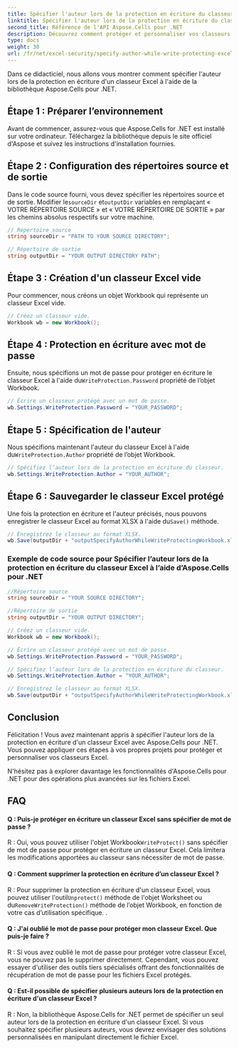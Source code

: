 ```yaml
---
title: Spécifier l'auteur lors de la protection en écriture du classeur Excel
linktitle: Spécifier l'auteur lors de la protection en écriture du classeur Excel
second_title: Référence de l'API Aspose.Cells pour .NET
description: Découvrez comment protéger et personnaliser vos classeurs Excel à l'aide d'Aspose.Cells pour .NET. Tutoriel étape par étape en C#.
type: docs
weight: 30
url: /fr/net/excel-security/specify-author-while-write-protecting-excel-workbook/
---
```


Dans ce didacticiel, nous allons vous montrer comment spécifier l'auteur lors de la protection en écriture d'un classeur Excel à l'aide de la bibliothèque Aspose.Cells pour .NET.

## Étape 1 : Préparer l’environnement

Avant de commencer, assurez-vous que Aspose.Cells for .NET est installé sur votre ordinateur. Téléchargez la bibliothèque depuis le site officiel d'Aspose et suivez les instructions d'installation fournies.

## Étape 2 : Configuration des répertoires source et de sortie

Dans le code source fourni, vous devez spécifier les répertoires source et de sortie. Modifier le`sourceDir` et`outputDir` variables en remplaçant « VOTRE RÉPERTOIRE SOURCE » et « VOTRE RÉPERTOIRE DE SORTIE » par les chemins absolus respectifs sur votre machine.

```csharp
// Répertoire source
string sourceDir = "PATH TO YOUR SOURCE DIRECTORY";

// Répertoire de sortie
string outputDir = "YOUR OUTPUT DIRECTORY PATH";
```

## Étape 3 : Création d'un classeur Excel vide

Pour commencer, nous créons un objet Workbook qui représente un classeur Excel vide.

```csharp
// Créez un classeur vide.
Workbook wb = new Workbook();
```

## Étape 4 : Protection en écriture avec mot de passe

 Ensuite, nous spécifions un mot de passe pour protéger en écriture le classeur Excel à l'aide du`WriteProtection.Password` propriété de l’objet Workbook.

```csharp
// Écrire un classeur protégé avec un mot de passe.
wb.Settings.WriteProtection.Password = "YOUR_PASSWORD";
```

## Étape 5 : Spécification de l'auteur

 Nous spécifions maintenant l'auteur du classeur Excel à l'aide du`WriteProtection.Author` propriété de l’objet Workbook.

```csharp
// Spécifiez l’auteur lors de la protection en écriture du classeur.
wb.Settings.WriteProtection.Author = "YOUR_AUTHOR";
```

## Étape 6 : Sauvegarder le classeur Excel protégé

 Une fois la protection en écriture et l'auteur précisés, nous pouvons enregistrer le classeur Excel au format XLSX à l'aide du`Save()` méthode.

```csharp
// Enregistrez le classeur au format XLSX.
wb.Save(outputDir + "outputSpecifyAuthorWhileWriteProtectingWorkbook.xlsx");
```

### Exemple de code source pour Spécifier l’auteur lors de la protection en écriture du classeur Excel à l’aide d’Aspose.Cells pour .NET 
```csharp
//Répertoire source
string sourceDir = "YOUR SOURCE DIRECTORY";

//Répertoire de sortie
string outputDir = "YOUR OUTPUT DIRECTORY";

// Créez un classeur vide.
Workbook wb = new Workbook();

// Écrire un classeur protégé avec un mot de passe.
wb.Settings.WriteProtection.Password = "YOUR_PASSWORD";

// Spécifiez l’auteur lors de la protection en écriture du classeur.
wb.Settings.WriteProtection.Author = "YOUR_AUTHOR";

// Enregistrez le classeur au format XLSX.
wb.Save(outputDir + "outputSpecifyAuthorWhileWriteProtectingWorkbook.xlsx");

```

## Conclusion

Félicitation ! Vous avez maintenant appris à spécifier l'auteur lors de la protection en écriture d'un classeur Excel avec Aspose.Cells pour .NET. Vous pouvez appliquer ces étapes à vos propres projets pour protéger et personnaliser vos classeurs Excel.

N'hésitez pas à explorer davantage les fonctionnalités d'Aspose.Cells pour .NET pour des opérations plus avancées sur les fichiers Excel.

## FAQ

#### Q : Puis-je protéger en écriture un classeur Excel sans spécifier de mot de passe ?

 R : Oui, vous pouvez utiliser l'objet Workbook`WriteProtect()` sans spécifier de mot de passe pour protéger en écriture un classeur Excel. Cela limitera les modifications apportées au classeur sans nécessiter de mot de passe.

#### Q : Comment supprimer la protection en écriture d’un classeur Excel ?

 R : Pour supprimer la protection en écriture d'un classeur Excel, vous pouvez utiliser l'outil`Unprotect()` méthode de l'objet Worksheet ou du`RemoveWriteProtection()` méthode de l’objet Workbook, en fonction de votre cas d’utilisation spécifique. .

#### Q : J'ai oublié le mot de passe pour protéger mon classeur Excel. Que puis-je faire ?

R : Si vous avez oublié le mot de passe pour protéger votre classeur Excel, vous ne pouvez pas le supprimer directement. Cependant, vous pouvez essayer d'utiliser des outils tiers spécialisés offrant des fonctionnalités de récupération de mot de passe pour les fichiers Excel protégés.

#### Q : Est-il possible de spécifier plusieurs auteurs lors de la protection en écriture d'un classeur Excel ?

R : Non, la bibliothèque Aspose.Cells for .NET permet de spécifier un seul auteur lors de la protection en écriture d'un classeur Excel. Si vous souhaitez spécifier plusieurs auteurs, vous devrez envisager des solutions personnalisées en manipulant directement le fichier Excel.